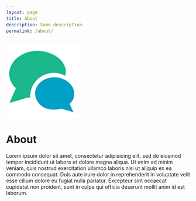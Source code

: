 ```yaml
---
layout: page
title: About
description: Some description.
permalink: /about/
---
```


<img class="img-rounded" src="https://raw.githubusercontent.com/KiwiChat/stf/master/src/img/kiwichat.png" alt="KiwiChat" width="200">

# About

Lorem ipsum dolor sit amet, consectetur adipisicing elit, sed do eiusmod
tempor incididunt ut labore et dolore magna aliqua. Ut enim ad minim veniam,
quis nostrud exercitation ullamco laboris nisi ut aliquip ex ea commodo
consequat. Duis aute irure dolor in reprehenderit in voluptate velit esse
cillum dolore eu fugiat nulla pariatur. Excepteur sint occaecat cupidatat non
proident, sunt in culpa qui officia deserunt mollit anim id est laborum.
